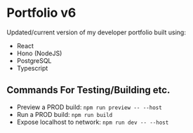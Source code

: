 # Portfolio v6

Updated/current version of my developer portfolio built using:

- React
- Hono (NodeJS)
- PostgreSQL
- Typescript

## Commands For Testing/Building etc.

- Preview a PROD build: `npm run preview -- --host`
- Run a PROD build: `npm run build`
- Expose localhost to network: `npm run dev -- --host`
